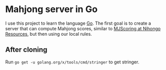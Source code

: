 Mahjong server in Go
====================

I use this project to learn the language [Go](https://golang.org/).
The first goal is to create a server that can compute Mahjong scores,
similar to [MJScoring at Nihongo Resources](http://pomax.nihongoresources.com/downloads/mjscoring/index.php),
but then using our local rules.


## After cloning

Run `go get -u golang.org/x/tools/cmd/stringer` to get stringer.
